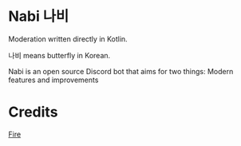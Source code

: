 # Nabi 나비
Moderation written directly in Kotlin.

나비 means butterfly in Korean.

Nabi is an open source Discord bot that aims for two things: Modern features and improvements

# Credits
[Fire](https://github.com/firediscordbot/bot)
